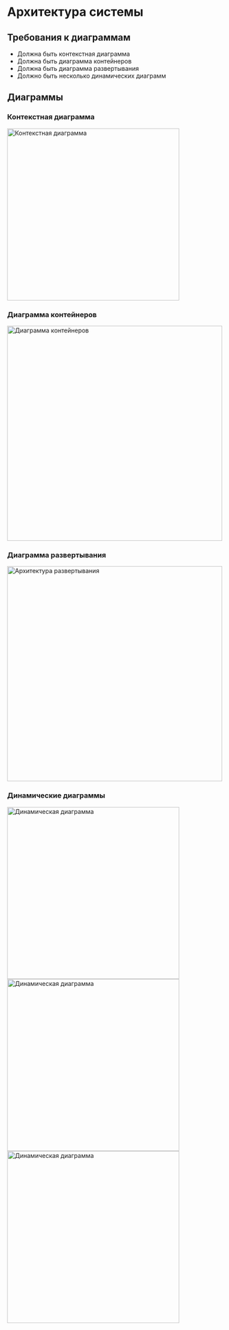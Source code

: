 # Архитектура системы

## Требования к диаграммам

- Должна быть контекстная диаграмма
- Должна быть диаграмма контейнеров
- Должна быть диаграмма развертывания
- Должно быть несколько динамических диаграмм

## Диаграммы

### Контекстная диаграмма
<img src="./images/structurizr-1-SystemContext-001.png" alt="Контекстная диаграмма" width="400"/>

### Диаграмма контейнеров
<img src="./images/structurizr-1-Container-001.png" alt="Диаграмма контейнеров" width="500"/>

### Диаграмма развертывания
<img src="./images/structurizr-1-Deployment-001.png" alt="Архитектура развертывания" width="500"/>

### Динамические диаграммы

<img src="./images/structurizr-1-UC01.png" alt="Динамическая диаграмма" width="400"/>

<img src="./images/structurizr-1-UC02.png" alt="Динамическая диаграмма" width="400"/>

<img src="./images/structurizr-1-UC03.png" alt="Динамическая диаграмма" width="400"/>